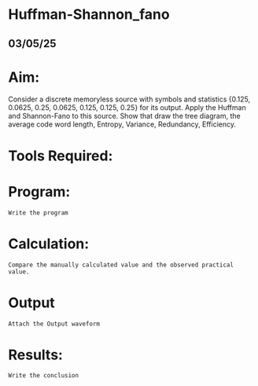 # Huffman-Shannon_fano
## 03/05/25
# Aim:
Consider a discrete memoryless source with symbols and statistics {0.125, 0.0625, 0.25, 0.0625, 0.125, 0.125, 0.25} for its output. 
Apply the Huffman and Shannon-Fano to this source. Show that draw the tree diagram, the average code word length, Entropy, Variance, Redundancy, Efficiency.
# Tools Required:
# Program:
```
Write the program 
```
# Calculation:
```
Compare the manually calculated value and the observed practical value.
```
# Output
```
Attach the Output waveform
``` 
# Results:
```
Write the conclusion
```
